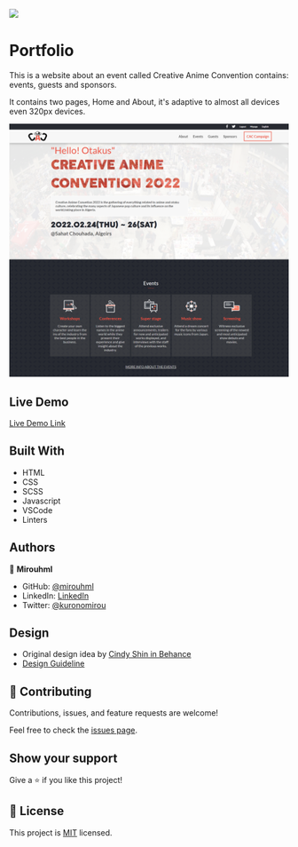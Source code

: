 ![](https://img.shields.io/badge/Microverse-blueviolet)

# Portfolio

This is a website about an event called Creative Anime Convention contains: events, guests and sponsors.

It contains two pages, Home and About, it's adaptive to almost all devices even 320px devices.

![screenshot](./src/screenshot.png)

## Live Demo

[Live Demo Link](https://mirouhml.github.io/anime-convention-project/)

## Built With

- HTML
- CSS
- SCSS
- Javascript
- VSCode
- Linters

## Authors

👤 **Mirouhml**

- GitHub: [@mirouhml](https://github.com/mirouhml)
- LinkedIn: [LinkedIn](https://www.linkedin.com/in/ammar-hamlaoui-514909189/)
- Twitter: [@kuronomirou](https://twitter.com/kuronomirou)

## Design 

- Original design idea by [Cindy Shin in Behance](https://www.behance.net/adagio07) 
- [Design Guideline](https://www.behance.net/gallery/29845175/CC-Global-Summit-2015) 

## 🤝 Contributing

Contributions, issues, and feature requests are welcome!

Feel free to check the [issues page](../../issues/).

## Show your support

Give a ⭐️ if you like this project!

## 📝 License

This project is [MIT](./MIT.md) licensed.
